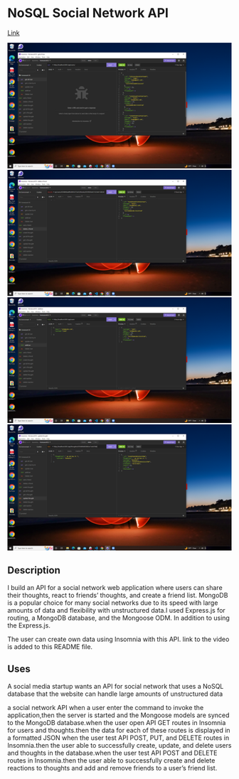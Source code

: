 # NoSQL Social Network API

[Link](https://drive.google.com/file/d/19G_HA_GX6Zqvn05OLhIp1-sf0P0SLJdr/view)

![screenshot1](./images/social1.png)
![screenshot2](./images/social2.png)
![screenshot3](./images/social3.png)
![screenshot4](./images/social4.png)

## Description

I build an API for a social network web application where users can share their thoughts, react to friends’ thoughts,
and create a friend list. MongoDB is a popular choice for many social networks due to its speed with large amounts of
data and flexibility with unstructured data.I used Express.js for routing, a MongoDB database, and the Mongoose ODM.
In addition to using the Express.js.

The user can create own data using Insomnia with this API. link to the video is added to this README file.

## Uses

A social media startup wants an API for social network that uses a NoSQL database
that the website can handle large amounts of unstructured data

a social network API when a user enter the command to invoke the application,then the server is started and the Mongoose
models are synced to the MongoDB database.when the user open API GET routes in Insomnia for users and thoughts.then the
data for each of these routes is displayed in a formatted JSON
when the user test API POST, PUT, and DELETE routes in Insomnia.then the user able to successfully create, update, and
delete users and thoughts in the database.when the user test API POST and DELETE routes in Insomnia.then the user able
to successfully create and delete reactions to thoughts and add and remove friends to a user’s friend list.
